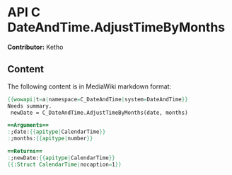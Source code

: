 # API C DateAndTime.AdjustTimeByMonths

**Contributor:** Ketho

## Content

The following content is in MediaWiki markdown format:

```mediawiki
{{wowapi|t=a|namespace=C_DateAndTime|system=DateAndTime}}
Needs summary.
 newDate = C_DateAndTime.AdjustTimeByMonths(date, months)

==Arguments==
:;date:{{apitype|CalendarTime}}
:;months:{{apitype|number}}

==Returns==
:;newDate:{{apitype|CalendarTime}}
{{:Struct CalendarTime|nocaption=1}}
```